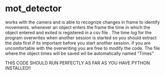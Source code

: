 # mot_detector
works with the camera and is able to recognize changes in frame to identify movements. whenever an object enters the frame the time in which the object entered and exited is registered in a csv file . 
The time log for the program overwrites when another session is started so you should extract the data first if its important before you start another session.
if you are uncomfortable with the overwriting you are free to modify the code.
The file where the object times will be saved wil be automatically named "Times"

THIS CODE SHOULD RUN PERFECTLY AS FAR AS YOU HAVE PYTHON INSTALLED!!
